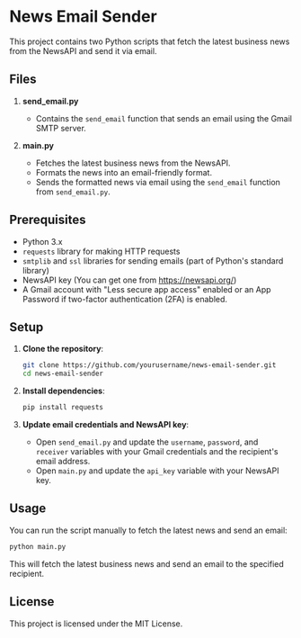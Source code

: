 # News Email Sender

This project contains two Python scripts that fetch the latest business news from the NewsAPI and send it via email.

## Files

1. **send_email.py**
   - Contains the `send_email` function that sends an email using the Gmail SMTP server.

2. **main.py**
   - Fetches the latest business news from the NewsAPI.
   - Formats the news into an email-friendly format.
   - Sends the formatted news via email using the `send_email` function from `send_email.py`.

## Prerequisites

- Python 3.x
- `requests` library for making HTTP requests
- `smtplib` and `ssl` libraries for sending emails (part of Python's standard library)
- NewsAPI key (You can get one from https://newsapi.org/)
- A Gmail account with "Less secure app access" enabled or an App Password if two-factor authentication (2FA) is enabled.

## Setup

1. **Clone the repository**:

   ```sh
   git clone https://github.com/yourusername/news-email-sender.git
   cd news-email-sender
   ```

2. **Install dependencies**:

   ```sh
   pip install requests
   ```

3. **Update email credentials and NewsAPI key**:
   - Open `send_email.py` and update the `username`, `password`, and `receiver` variables with your Gmail credentials and the recipient's email address.
   - Open `main.py` and update the `api_key` variable with your NewsAPI key.

## Usage

You can run the script manually to fetch the latest news and send an email:

```sh
python main.py
```

This will fetch the latest business news and send an email to the specified recipient.



## License

This project is licensed under the MIT License.
